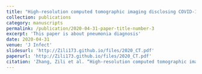 ```yaml
---
title: "High-resolution computed tomographic imaging disclosing COVID-19 pneumonia: A powerful tool in diagnosis"
collection: publications
category: manuscripts
permalink: /publication/2020-04-31-paper-title-number-3
excerpt: 'This paper is about pneumonia diagnosis'
date: 2020-04-31
venue: 'J Infect'
slidesurl: 'http://Zili173.github.io/files/2020_CT.pdf'
paperurl: 'http://Zili173.github.io/files/2020_CT.pdf'
citation: 'Zhang, Zili et al. “High-resolution computed tomographic imaging disclosing COVID-19 pneumonia: A powerful tool in diagnosis.” The Journal of infection vol. 81,2 (2020): 318-356. doi:10.1016/j.jinf.2020.03.047'
---
```

